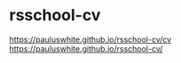# rsschool-cv
https://pauluswhite.github.io/rsschool-cv/cv
https://pauluswhite.github.io/rsschool-cv/